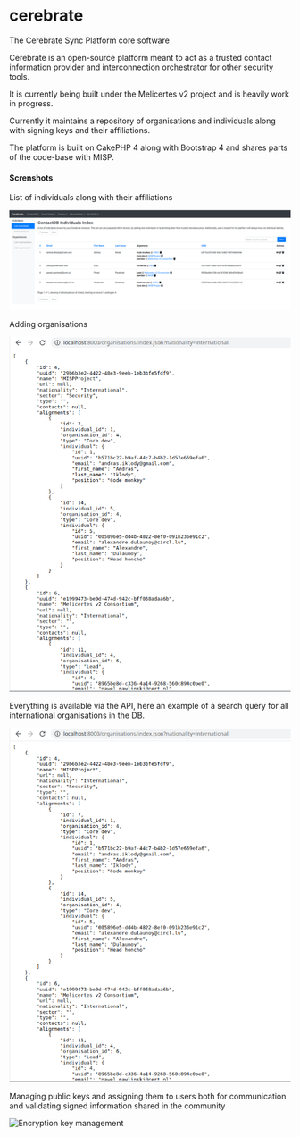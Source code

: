 # cerebrate
The Cerebrate Sync Platform core software

Cerebrate is an open-source platform meant to act as a trusted contact information provider and interconnection orchestrator for other security tools.

It is currently being built under the Melicertes v2 project and is heavily work in progress.

Currently it maintains a repository of organisations and individuals along with signing keys and their affiliations.

The platform is built on CakePHP 4 along with Bootstrap 4 and shares parts of the code-base with MISP.

#### Screnshots

List of individuals along with their affiliations

![List of individuals](/documentation/images/individuals.png)

Adding organisations

![Adding an organisation](/documentation/images/orgs_api.png)

Everything is available via the API, here an example of a search query for all international organisations in the DB.

![API query](/documentation/images/orgs_api.png)

Managing public keys and assigning them to users both for communication and validating signed information shared in the community

![Encryption key management](add_encryption_key.png)
